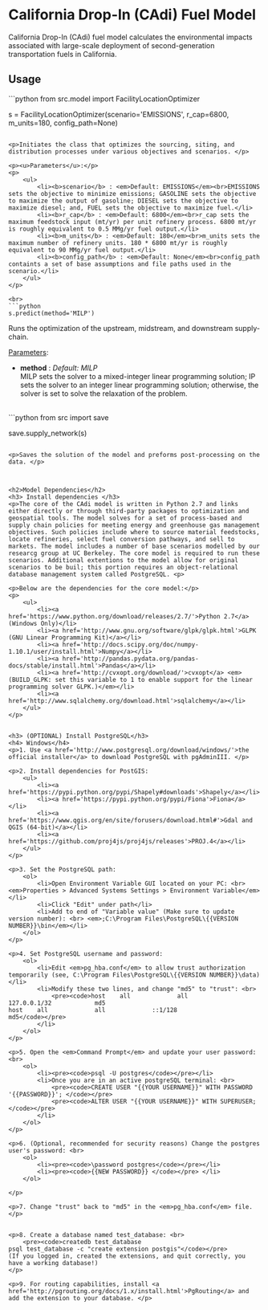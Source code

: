 <h1>California Drop-In (CAdi) Fuel Model</h1>
<p>California Drop-In (CAdi) fuel model calculates the environmental impacts associated with large-scale deployment of second-generation transportation fuels in California.</p>

<h2>Usage</h2>
```python
from src.model import FacilityLocationOptimizer

s = FacilityLocationOptimizer(scenario='EMISSIONS', r_cap=6800, m_units=180, config_path=None)
```

<p>Initiates the class that optimizes the sourcing, siting, and distribution processes under various objectives and scenarios. </p>

<p><u>Parameters</u>:</p>
<p>
	<ul>
		<li><b>scenario</b> : <em>Default: EMISSIONS</em><br>EMISSIONS sets the objective to minimize emissions; GASOLINE sets the objective to maximize the output of gasoline; DIESEL sets the objective to maximize diesel; and, FUEL sets the objective to maximize fuel.</li>
		<li><b>r_cap</b> : <em>Default: 6800</em><br>r_cap sets the maximum feedstock input (mt/yr) per unit refinery process. 6800 mt/yr is roughly equivalent to 0.5 MMg/yr fuel output.</li>
		<li><b>m_units</b> : <em>Default: 180</em><br>m_units sets the maximum number of refinery units. 180 * 6800 mt/yr is roughly equivalent to 90 MMg/yr fuel output.</li>
		<li><b>config_path</b> : <em>Default: None</em><br>config_path containts a set of base assumptions and file paths used in the scenario.</li>
	</ul>
</p>

<br>
```python 
s.predict(method='MILP')
```

<p>Runs the optimization of the upstream, midstream, and downstream supply-chain. </p>

<p><u>Parameters</u>:</p>
<p>
	<ul>
		<li><b>method</b> : <em>Default: MILP</em><br>MILP sets the solver to a mixed-integer linear programming solution; IP sets the solver to an integer linear programming solution; otherwise, the solver is set to solve the relaxation of the problem.</li>
	</ul>
</p>

<br>
```python from src import save

save.supply_network(s)
```

<p>Saves the solution of the model and preforms post-processing on the data. </p>



<h2>Model Dependencies</h2>
<h3> Install dependencies </h3>
<p>The core of the CAdi model is written in Python 2.7 and links either directly or through third-party packages to optimization and geospatial tools. The model solves for a set of process-based and supply chain policies for meeting energy and greenhouse gas management objectives. Such policies include where to source material feedstocks, locate refineries, select fuel conversion pathways, and sell to markets. The model includes a number of base scenarios modelled by our researcg group at UC Berkeley. The core model is required to run these scenarios. Additional extentions to the model allow for original scenarios to be buil; this portion requires an object-relational database management system called PostgreSQL. <p>

<p>Below are the dependencies for the core model:</p>
<p>
	<ul>
		<li><a href='https://www.python.org/download/releases/2.7/'>Python 2.7</a> (Windows Only)</li>
		<li><a href='http://www.gnu.org/software/glpk/glpk.html'>GLPK (GNU Linear Programming Kit)</a></li>
		<li><a href='http://docs.scipy.org/doc/numpy-1.10.1/user/install.html'>Numpy</a></li>
		<li><a href='http://pandas.pydata.org/pandas-docs/stable/install.html'>Pandas</a></li>
		<li><a href='http://cvxopt.org/download/'>cvxopt</a> <em>(BUILD_GLPK: set this variable to 1 to enable support for the linear programming solver GLPK.)</em></li>
		<li><a href='http://www.sqlalchemy.org/download.html'>sqlalchemy</a></li>
	</ul>
</p>


<h3> (OPTIONAL) Install PostgreSQL</h3>
<h4> Windows</h4>
<p>1. Use <a href='http://www.postgresql.org/download/windows/'>the official installer</a> to download PostgreSQL with pgAdminIII. </p>

<p>2. Install dependencies for PostGIS:
	<ul>
		<li><a href='https://pypi.python.org/pypi/Shapely#downloads'>Shapely</a></li>
		<li><a href='https://pypi.python.org/pypi/Fiona'>Fiona</a></li>
		<li><a href='https://www.qgis.org/en/site/forusers/download.html#'>Gdal and QGIS (64-bit)</a></li>
		<li><a href='https://github.com/proj4js/proj4js/releases'>PROJ.4</a></li>
	</ul>
</p>

<p>3. Set the PostgreSQL path: 
	<ol>
		<li>Open Environment Variable GUI located on your PC: <br> <em>Properties > Advanced Systems Settings > Environment Variable</em></li>
		<li>Click "Edit" under path</li>
		<li>Add to end of "Variable value" (Make sure to update version number): <br> <em>;C:\Program Files\PostgreSQL\{{VERSION NUMBER}}\bin</em></li>
	</ol>
</p>

<p>4. Set PostgreSQL username and password:
	<ol>
		<li>Edit <em>pg_hba.conf</em> to allow trust authorization temporarily (see, C:\Program Files\PostgreSQL\{{VERSION NUMBER}}\data)</li>
		<li>Modify these two lines, and change "md5" to "trust": <br>
			<pre><code>host    all             all             127.0.0.1/32            md5
host    all             all             ::1/128                 md5</code></pre>
		</li>
	</ol>
</p>

<p>5. Open the <em>Command Prompt</em> and update your user password: <br>
	<ol>
		<li><pre><code>psql -U postgres</code></pre></li>
		<li>Once you are in an active postgreSQL terminal: <br>
			<pre><code>CREATE USER "{{YOUR USERNAME}}" WITH PASSWORD '{{PASSWORD}}'; </code></pre> 
			<pre><code>ALTER USER "{{YOUR USERNAME}}" WITH SUPERUSER; </code></pre>
		</li>
	</ol>
</p>

<p>6. (Optional, recommended for security reasons) Change the postgres user's password: <br>
	<ol>
		<li><pre><code>\password postgres</code></pre></li>
		<li><pre><code>{{NEW PASSWORD}} </code></pre> </li>
	</ol>

</p>

<p>7. Change "trust" back to "md5" in the <em>pg_hba.conf</em> file. </p>


<p>8. Create a database named test_database: <br>
	<pre><code>createdb test_database
psql test_database -c "create extension postgis"</code></pre>
(If you logged in, created the extensions, and quit correctly, you have a working database!)
</p>

<p>9. For routing capabilities, install <a href='http://pgrouting.org/docs/1.x/install.html'>PgRouting</a> and add the extension to your database. </p>




